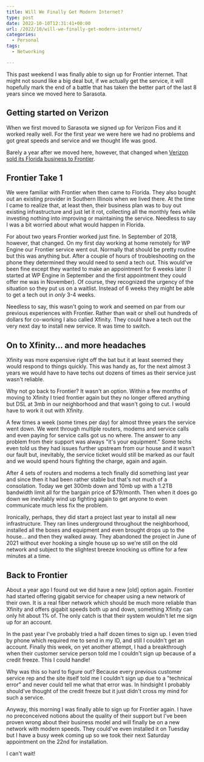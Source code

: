 ```yaml
---
title: Will We Finally Get Modern Internet?
type: post
date: 2022-10-10T12:31:41+00:00
url: /2022/10/will-we-finally-get-modern-internet/
categories:
  - Personal
tags:
  - Networking

---
```

This past weekend I was finally able to sign up for Frontier internet. That might not sound like a big deal but, if we actually get the service, it will hopefully mark the end of a battle that has taken the better part of the last 8 years since we moved here to Sarasota.

## Getting started on Verizon

When we first moved to Sarasota we signed up for Verizon Fios and it worked really well. For the first year we were here we had no problems and got great speeds and service and we thought life was good.

Barely a year after we moved here, however, that changed when [Verizon sold its Florida business to Frontier][1].

## Frontier Take 1

We were familiar with Frontier when then came to Florida. They also bought out an existing provider in Southern Illinois when we lived there. At the time I came to realize that, at least then, their business plan was to buy out existing infrastructure and just let it rot, collecting all the monthly fees while investing nothing into improving or maintaining the service. Needless to say I was a bit worried about what would happen in Florida.

For about two years Frontier worked just fine. In September of 2018, however, that changed. On my first day working at home remotely for WP Engine our Frontier service went out. Normally that should be pretty routine but this was anything but. After a couple of hours of troubleshooting on the phone they determined they would need to send a tech out. This would've been fine except they wanted to make an appointment for 6 weeks later (I started at WP Engine in September and the first appointment they could offer me was in November). Of course, they recognized the urgency of the situation so they put us on a waitlist. Instead of 6 weeks they might be able to get a tech out in _only_ 3-4 weeks.

Needless to say, this wasn't going to work and seemed on par from our previous experiences with Frontier. Rather than wait or shell out hundreds of dollars for co-working I also called Xfinity. They could have a tech out the very next day to install new service. It was time to switch.

## On to Xfinity... and more headaches

Xfinity was more expensive right off the bat but it at least seemed they would respond to things quickly. This was handy as, for the next almost 3 years we would have to have techs out dozens of times as their service just wasn't reliable.

Why not go back to Frontier? It wasn't an option. Within a few months of moving to Xfinity I tried frontier again but they no longer offered anything but DSL at 3mb in our neighborhood and that wasn't going to cut. I would have to work it out with Xfinity.

A few times a week (some times per day) for almost three years the service went down. We went through multiple routers, modems and service calls and even paying for service calls got us no where. The answer to any problem from their support was always "it's your equipment." Some techs even told us they had issues further upstream from our house and it wasn't our fault but, inevitably, the service ticket would still be marked as our fault and we would spend hours fighting the charge, again and again.

After 4 sets of routers and modems a tech finally did something last year and since then it had been rather stable but that's not much of a consolation. Today we get 300mb down and 10mb up with a 1.2TB bandwidth limit all for the bargain price of $79/month. Then when it does go down we inevitably wind up fighting again to get anyone to even communicate much less fix the problem.

Ironically, perhaps, they did start a project last year to install all new infrastructure. They ran lines underground throughout the neighborhood, installed all the boxes and equipment and even brought drops up to the house... and then they walked away. They abandoned the project in June of 2021 without ever hooking a single house up so we're still on the old network and subject to the slightest breeze knocking us offline for a few minutes at a time.

## Back to Frontier

About a year ago I found out we did have a new [old] option again. Frontier had started offering gigabit service for cheaper using a new network of their own. It is a real fiber network which should be much more reliable than Xfinity and offers gigabit speeds both up and down, something Xfinity can only hit about 1% of. The only catch is that their system wouldn't let me sign up for an account.

In the past year I've probably tried a half dozen times to sign up. I even tried by phone which required me to send in my ID, and still I couldn't get an account. Finally this week, on yet another attempt, I had a breakthrough when their customer service person told me I couldn't sign up because of a credit freeze. This I could handle!

Why was this so hard to figure out? Because every previous customer service rep and the site itself told me I couldn't sign up due to a "technical error" and never could tell me what that error was. In hindsight I probably should've thought of the credit freeze but it just didn't cross my mind for such a service.

Anyway, this morning I was finally able to sign up for Frontier again. I have no preconceived notions about the quality of their support but I've been proven wrong about their business model and will finally be on a new network with modern speeds. They could've even installed it on Tuesday but I have a busy week coming up so we took their next Saturday appointment on the 22nd for installation.

I can't wait!

 [1]: https://www.verizon.com/about/news/verizon-completes-sale-landline-assets-california-florida-and-texas-frontier-communications